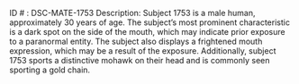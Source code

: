 ID # : DSC-MATE-1753
Description: Subject 1753 is a male human, approximately 30 years of age. The subject’s most prominent characteristic is a dark spot on the side of the mouth, which may indicate prior exposure to a paranormal entity. The subject also displays a frightened mouth expression, which may be a result of the exposure. Additionally, subject 1753 sports a distinctive mohawk on their head and is commonly seen sporting a gold chain.